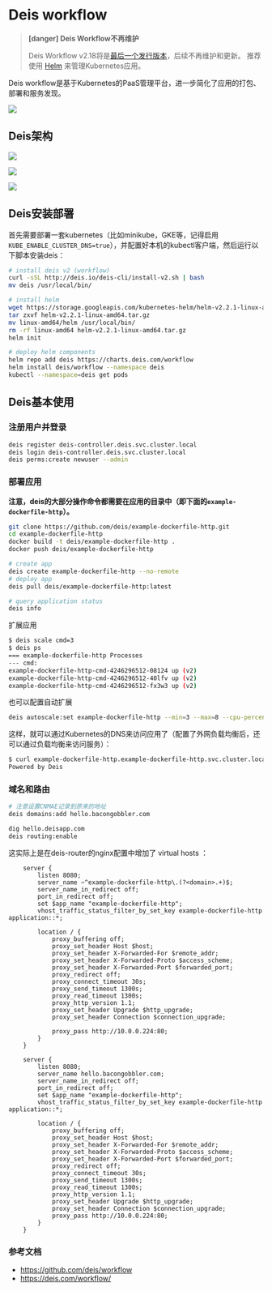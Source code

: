 # Deis workflow

> **[danger] Deis Workflow不再维护**
>
> Deis Workflow v2.18将是[最后一个发行版本](https://deis.com/blog/2017/deis-workflow-final-release/)，后续不再维护和更新。 推荐使用 [Helm](helm.md) 来管理Kubernetes应用。

Deis workflow是基于Kubernetes的PaaS管理平台，进一步简化了应用的打包、部署和服务发现。

![](https://deis.com/docs/workflow/diagrams/Git_Push_Flow.png)

## Deis架构

![](https://deis.com/docs/workflow/diagrams/Workflow_Overview.png)

![](https://deis.com/docs/workflow/diagrams/Workflow_Detail.png)

![](https://deis.com/docs/workflow/diagrams/Application_Layout.png)

## Deis安装部署

首先需要部署一套kubernetes（比如minikube，GKE等，记得启用`KUBE_ENABLE_CLUSTER_DNS=true`），并配置好本机的kubectl客户端，然后运行以下脚本安装deis：

```sh
# install deis v2 (workflow)
curl -sSL http://deis.io/deis-cli/install-v2.sh | bash
mv deis /usr/local/bin/

# install helm
wget https://storage.googleapis.com/kubernetes-helm/helm-v2.2.1-linux-amd64.tar.gz
tar zxvf helm-v2.2.1-linux-amd64.tar.gz
mv linux-amd64/helm /usr/local/bin/
rm -rf linux-amd64 helm-v2.2.1-linux-amd64.tar.gz
helm init

# deploy helm components
helm repo add deis https://charts.deis.com/workflow
helm install deis/workflow --namespace deis
kubectl --namespace=deis get pods
```

## Deis基本使用

### 注册用户并登录

```sh
deis register deis-controller.deis.svc.cluster.local
deis login deis-controller.deis.svc.cluster.local
deis perms:create newuser --admin
```

### 部署应用

**注意，deis的大部分操作命令都需要在应用的目录中（即下面的`example-dockerfile-http`）。**

```sh
git clone https://github.com/deis/example-dockerfile-http.git
cd example-dockerfile-http
docker build -t deis/example-dockerfile-http .
docker push deis/example-dockerfile-http

# create app
deis create example-dockerfile-http --no-remote
# deploy app
deis pull deis/example-dockerfile-http:latest

# query application status
deis info
```

扩展应用

```sh
$ deis scale cmd=3
$ deis ps
=== example-dockerfile-http Processes
--- cmd:
example-dockerfile-http-cmd-4246296512-08124 up (v2)
example-dockerfile-http-cmd-4246296512-40lfv up (v2)
example-dockerfile-http-cmd-4246296512-fx3w3 up (v2)
```

也可以配置自动扩展

```sh
deis autoscale:set example-dockerfile-http --min=3 --max=8 --cpu-percent=75
```

这样，就可以通过Kubernetes的DNS来访问应用了（配置了外网负载均衡后，还可以通过负载均衡来访问服务）：

```sh
$ curl example-dockerfile-http.example-dockerfile-http.svc.cluster.local
Powered by Deis
```

### 域名和路由

```sh
# 注意设置CNMAE记录到原来的地址
deis domains:add hello.bacongobbler.com

dig hello.deisapp.com
deis routing:enable
```

这实际上是在deis-router的nginx配置中增加了 virtual hosts ：

```
    server {
        listen 8080;
        server_name ~^example-dockerfile-http\.(?<domain>.+)$;
        server_name_in_redirect off;
        port_in_redirect off;
        set $app_name "example-dockerfile-http";
        vhost_traffic_status_filter_by_set_key example-dockerfile-http application::*;

        location / {
            proxy_buffering off;
            proxy_set_header Host $host;
            proxy_set_header X-Forwarded-For $remote_addr;
            proxy_set_header X-Forwarded-Proto $access_scheme;
            proxy_set_header X-Forwarded-Port $forwarded_port;
            proxy_redirect off;
            proxy_connect_timeout 30s;
            proxy_send_timeout 1300s;
            proxy_read_timeout 1300s;
            proxy_http_version 1.1;
            proxy_set_header Upgrade $http_upgrade;
            proxy_set_header Connection $connection_upgrade;

            proxy_pass http://10.0.0.224:80;
        }
    }

    server {
        listen 8080;
        server_name hello.bacongobbler.com;
        server_name_in_redirect off;
        port_in_redirect off;
        set $app_name "example-dockerfile-http";
        vhost_traffic_status_filter_by_set_key example-dockerfile-http application::*;

        location / {
            proxy_buffering off;
            proxy_set_header Host $host;
            proxy_set_header X-Forwarded-For $remote_addr;
            proxy_set_header X-Forwarded-Proto $access_scheme;
            proxy_set_header X-Forwarded-Port $forwarded_port;
            proxy_redirect off;
            proxy_connect_timeout 30s;
            proxy_send_timeout 1300s;
            proxy_read_timeout 1300s;
            proxy_http_version 1.1;
            proxy_set_header Upgrade $http_upgrade;
            proxy_set_header Connection $connection_upgrade;
            proxy_pass http://10.0.0.224:80;
        }
    }
```

### 参考文档

- https://github.com/deis/workflow
- https://deis.com/workflow/

